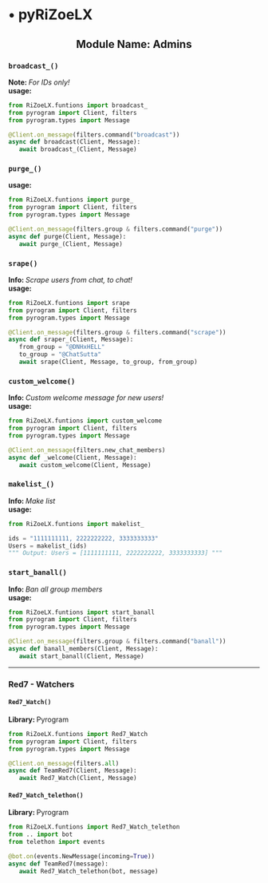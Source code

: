 <h1> • pyRiZoeLX </h1>
<h2 align='center'> Module Name: Admins</h2>

<h3><code>broadcast_()</code></h3>
<b> Note: </b> <i> For IDs only! </i> <br>
<b> usage: </b> 

``` python 
from RiZoeLX.funtions import broadcast_
from pyrogram import Client, filters
from pyrogram.types import Message

@Client.on_message(filters.command("broadcast"))
async def broadcast(Client, Message):
   await broadcast_(Client, Message)
```

<h3><code>purge_()</code></h3>
<b> usage: </b> 

``` python 
from RiZoeLX.funtions import purge_
from pyrogram import Client, filters
from pyrogram.types import Message

@Client.on_message(filters.group & filters.command("purge"))
async def purge(Client, Message):
   await purge_(Client, Message)
```

<h3><code>srape()</code></h3>
<b> Info: </b> <i> Scrape users from chat, to chat! </i> <br>
<b> usage: </b> 

``` python 
from RiZoeLX.funtions import srape
from pyrogram import Client, filters
from pyrogram.types import Message

@Client.on_message(filters.group & filters.command("scrape"))
async def sraper_(Client, Message):
   from_group = "@DNHxHELL"
   to_group = "@ChatSutta"
   await srape(Client, Message, to_group, from_group)
```

<h3><code>custom_welcome()</code></h3>
<b> Info: </b> <i> Custom welcome message for new users! </i> <br>
<b> usage: </b> 

``` python 
from RiZoeLX.funtions import custom_welcome
from pyrogram import Client, filters
from pyrogram.types import Message

@Client.on_message(filters.new_chat_members)
async def _welcome(Client, Message):
   await custom_welcome(Client, Message)
```

<h3><code>makelist_()</code></h3>
<b> Info: </b> <i> Make list </i> <br>
<b> usage: </b> 

``` python 
from RiZoeLX.funtions import makelist_

ids = "1111111111, 2222222222, 3333333333"
Users = makelist_(ids)
""" Output: Users = [1111111111, 2222222222, 3333333333] """
```

<h3><code>start_banall()</code></h3>
<b> Info: </b> <i> Ban all group members </i> <br>
<b> usage: </b> 

``` python 
from RiZoeLX.funtions import start_banall
from pyrogram import Client, filters
from pyrogram.types import Message

@Client.on_message(filters.group & filters.command("banall"))
async def banall_members(Client, Message):
   await start_banall(Client, Message)
```

----

<h3> Red7 - Watchers </h3>
<h4><code>Red7_Watch()</code></h4>
<b> Library: </b> Pyrogram

``` python 
from RiZoeLX.funtions import Red7_Watch
from pyrogram import Client, filters
from pyrogram.types import Message

@Client.on_message(filters.all)
async def TeamRed7(Client, Message):
   await Red7_Watch(Client, Message)
```

<h4><code>Red7_Watch_telethon()</code></h4>
<b> Library: </b> Pyrogram

``` python 
from RiZoeLX.funtions import Red7_Watch_telethon
from .. import bot
from telethon import events

@bot.on(events.NewMessage(incoming=True))
async def TeamRed7(message):
   await Red7_Watch_telethon(bot, message)
```
 
